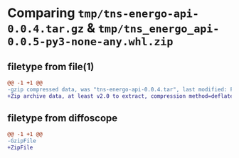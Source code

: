 # Comparing `tmp/tns-energo-api-0.0.4.tar.gz` & `tmp/tns_energo_api-0.0.5-py3-none-any.whl.zip`

## filetype from file(1)

```diff
@@ -1 +1 @@
-gzip compressed data, was "tns-energo-api-0.0.4.tar", last modified: Fri Sep 24 14:25:36 2021, max compression
+Zip archive data, at least v2.0 to extract, compression method=deflate
```

## filetype from diffoscope

```diff
@@ -1 +1 @@
-GzipFile
+ZipFile
```

